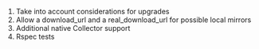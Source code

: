 1. Take into account considerations for upgrades
2. Allow a download_url and a real_download_url for possible local mirrors
3. Additional native Collector support
4. Rspec tests
